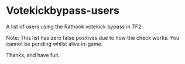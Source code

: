 # Votekickbypass-users
A list of users using the Rathook votekick bypass in TF2

Note: This list has zero false positives due to how the check works.
You cannot be pending whilst alive in-game. 

Thanks, and have fun.